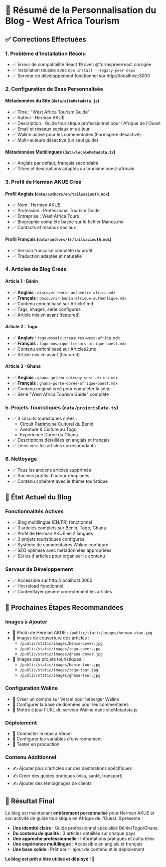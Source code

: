 # 🎉 Résumé de la Personnalisation du Blog - West Africa Tourism

## ✅ **Corrections Effectuées**

### 1. **Problème d'Installation Résolu**
- ✅ Erreur de compatibilité React 19 avec @formspree/react corrigée
- ✅ Installation réussie avec `npm install --legacy-peer-deps`
- ✅ Serveur de développement fonctionnel sur http://localhost:3000

### 2. **Configuration de Base Personnalisée**

#### **Métadonnées du Site** (`data/siteMetadata.js`)
- ✅ Titre : "West Africa Tourism Guide"
- ✅ Auteur : Herman AKUE
- ✅ Description : Guide touristique professionnel pour l'Afrique de l'Ouest
- ✅ Email et réseaux sociaux mis à jour
- ✅ Waline activé pour les commentaires (Formspree désactivé)
- ✅ Multi-auteurs désactivé (un seul guide)

#### **Métadonnées Multilingues** (`data/localeMetadata.ts`)
- ✅ Anglais par défaut, français secondaire
- ✅ Titres et descriptions adaptés au tourisme ouest-africain

### 3. **Profil de Herman AKUE Créé**

#### **Profil Anglais** (`data/authors/en/tailsazimuth.mdx`)
- ✅ Nom : Herman AKUE
- ✅ Profession : Professional Tourism Guide
- ✅ Entreprise : West Africa Tours
- ✅ Biographie complète basée sur le fichier Manos.md
- ✅ Contacts et réseaux sociaux

#### **Profil Français** (`data/authors/fr/tailsazimuth.mdx`)
- ✅ Version française complète du profil
- ✅ Traduction adaptée et naturelle

### 4. **Articles de Blog Créés**

#### **Article 1 : Bénin**
- ✅ **Anglais** : `discover-benin-authentic-africa.mdx`
- ✅ **Français** : `decouvrir-benin-afrique-authentique.mdx`
- ✅ Contenu enrichi basé sur Article1.md
- ✅ Tags, images, série configurés
- ✅ Article mis en avant (featured)

#### **Article 2 : Togo**
- ✅ **Anglais** : `togo-mosaic-treasures-west-africa.mdx`
- ✅ **Français** : `togo-mosaique-tresors-afrique-ouest.mdx`
- ✅ Contenu enrichi basé sur Articles2.md
- ✅ Article mis en avant (featured)

#### **Article 3 : Ghana**
- ✅ **Anglais** : `ghana-golden-gateway-west-africa.mdx`
- ✅ **Français** : `ghana-porte-doree-afrique-ouest.mdx`
- ✅ Contenu original créé pour compléter la série
- ✅ Série "West Africa Tourism Guide" complète

### 5. **Projets Touristiques** (`data/projectsData.ts`)
- ✅ 3 circuits touristiques créés :
  - Circuit Patrimoine Culturel du Bénin
  - Aventure & Culture au Togo  
  - Expérience Dorée du Ghana
- ✅ Descriptions détaillées en anglais et français
- ✅ Liens vers les articles correspondants

### 6. **Nettoyage**
- ✅ Tous les anciens articles supprimés
- ✅ Anciens profils d'auteur remplacés
- ✅ Contenu cohérent avec le thème touristique

## 🚀 **État Actuel du Blog**

### **Fonctionnalités Actives**
- ✅ Blog multilingue (EN/FR) fonctionnel
- ✅ 3 articles complets sur Bénin, Togo, Ghana
- ✅ Profil de Herman AKUE en 2 langues
- ✅ 3 projets touristiques configurés
- ✅ Système de commentaires Waline configuré
- ✅ SEO optimisé avec métadonnées appropriées
- ✅ Séries d'articles pour organiser le contenu

### **Serveur de Développement**
- ✅ Accessible sur http://localhost:3000
- ✅ Hot reload fonctionnel
- ✅ Contentlayer génère correctement les articles

## 📝 **Prochaines Étapes Recommandées**

### **Images à Ajouter**
- 📸 Photo de Herman AKUE : `/public/static/images/herman-akue.jpg`
- 📸 Images de couverture des articles :
  - `/public/static/images/benin-cover.jpg`
  - `/public/static/images/togo-cover.jpg`
  - `/public/static/images/ghana-cover.jpg`
- 📸 Images des projets touristiques :
  - `/public/static/images/benin-tour.jpg`
  - `/public/static/images/togo-tour.jpg`
  - `/public/static/images/ghana-tour.jpg`

### **Configuration Waline**
- 🔧 Créer un compte sur Vercel pour héberger Waline
- 🔧 Configurer la base de données pour les commentaires
- 🔧 Mettre à jour l'URL du serveur Waline dans siteMetadata.js

### **Déploiement**
- 🚀 Connecter le repo à Vercel
- 🚀 Configurer les variables d'environnement
- 🚀 Tester en production

### **Contenu Additionnel**
- ✍️ Ajouter plus d'articles sur des destinations spécifiques
- ✍️ Créer des guides pratiques (visa, santé, transport)
- ✍️ Ajouter des témoignages de clients

## 🎯 **Résultat Final**

Le blog est maintenant **entièrement personnalisé** pour Herman AKUE et son activité de guide touristique en Afrique de l'Ouest. Il présente :

- **Une identité claire** : Guide professionnel spécialisé Bénin/Togo/Ghana
- **Du contenu de qualité** : 3 articles détaillés sur chaque pays
- **Une approche professionnelle** : Informations pratiques et culturelles
- **Une expérience multilingue** : Accessible en anglais et français
- **Une base solide** : Prêt pour l'ajout de contenu et le déploiement

**Le blog est prêt à être utilisé et déployé ! 🎉**
